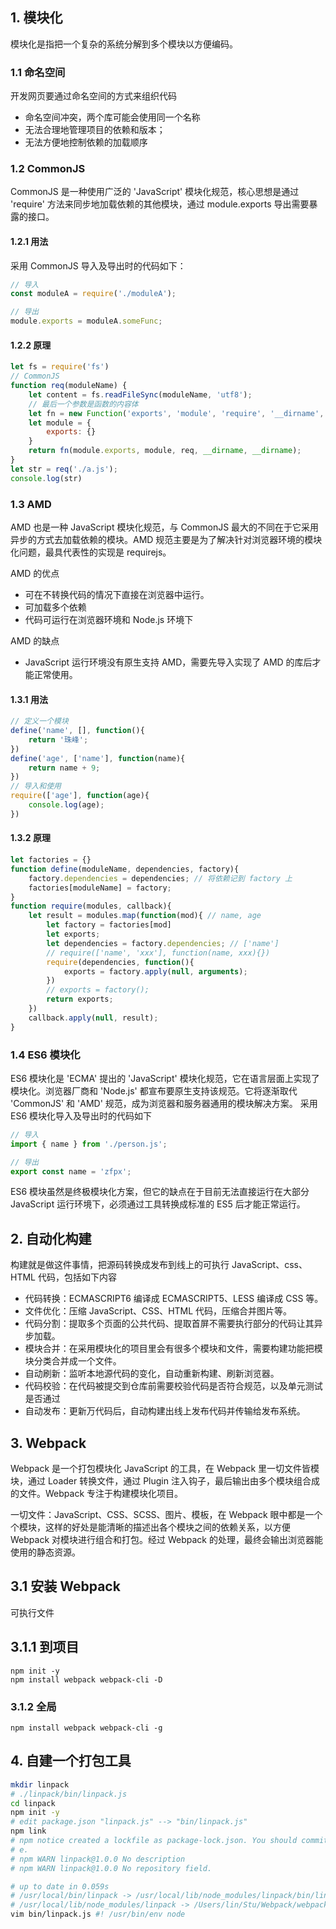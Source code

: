 ## 1. 模块化
模块化是指把一个复杂的系统分解到多个模块以方便编码。

### 1.1 命名空间
开发网页要通过命名空间的方式来组织代码
- 命名空间冲突，两个库可能会使用同一个名称
- 无法合理地管理项目的依赖和版本；
- 无法方便地控制依赖的加载顺序

### 1.2 CommonJS
CommonJS 是一种使用广泛的 'JavaScript' 模块化规范，核心思想是通过 'require' 方法来同步地加载依赖的其他模块，通过 module.exports 导出需要暴露的接口。
#### 1.2.1 用法
采用 CommonJS 导入及导出时的代码如下：
```javascript
// 导入
const moduleA = require('./moduleA');

// 导出
module.exports = moduleA.someFunc; 
```

#### 1.2.2 原理
```javascript
let fs = require('fs')
// CommonJS
function req(moduleName) {
    let content = fs.readFileSync(moduleName, 'utf8');
    // 最后一个参数是函数的内容体
    let fn = new Function('exports', 'module', 'require', '__dirname', '__filename', content + '\n return module.exports');
    let module = {
        exports: {}
    }
    return fn(module.exports, module, req, __dirname, __dirname);
}
let str = req('./a.js');
console.log(str)
```


### 1.3 AMD
AMD 也是一种 JavaScript 模块化规范，与 CommonJS 最大的不同在于它采用异步的方式去加载依赖的模块。AMD 规范主要是为了解决针对浏览器环境的模块化问题，最具代表性的实现是 requirejs。

AMD 的优点
- 可在不转换代码的情况下直接在浏览器中运行。
- 可加载多个依赖
- 代码可运行在浏览器环境和 Node.js 环境下

AMD 的缺点
- JavaScript 运行环境没有原生支持 AMD，需要先导入实现了 AMD 的库后才能正常使用。

#### 1.3.1 用法
```javascript
// 定义一个模块
define('name', [], function(){
    return '珠峰';
})
define('age', ['name'], function(name){
    return name + 9;
})
// 导入和使用
require(['age'], function(age){
    console.log(age);
})
```

#### 1.3.2 原理
```javascript
let factories = {}
function define(moduleName, dependencies, factory){
    factory.dependencies = dependencies; // 将依赖记到 factory 上
    factories[moduleName] = factory;
}
function require(modules, callback){
    let result = modules.map(function(mod){ // name, age
        let factory = factories[mod]
        let exports;
        let dependencies = factory.dependencies; // ['name']
        // require(['name', 'xxx'], function(name, xxx){})
        require(dependencies, function(){
            exports = factory.apply(null, arguments);
        })
        // exports = factory();
        return exports;
    })
    callback.apply(null, result);
}
```



### 1.4 ES6 模块化
ES6 模块化是 'ECMA' 提出的 'JavaScript' 模块化规范，它在语言层面上实现了模块化。浏览器厂商和 'Node.js' 都宣布要原生支持该规范。它将逐渐取代 'CommonJS' 和 'AMD' 规范，成为浏览器和服务器通用的模块解决方案。
采用 ES6 模块化导入及导出时的代码如下
```javascript
// 导入
import { name } from './person.js';

// 导出
export const name = 'zfpx';
```

ES6 模块虽然是终极模块化方案，但它的缺点在于目前无法直接运行在大部分 JavaScript 运行环境下，必须通过工具转换成标准的 ES5 后才能正常运行。


## 2. 自动化构建
构建就是做这件事情，把源码转换成发布到线上的可执行 JavaScript、css、HTML 代码，包括如下内容

- 代码转换：ECMASCRIPT6 编译成 ECMASCRIPT5、LESS 编译成 CSS 等。
- 文件优化：压缩 JavaScript、CSS、HTML 代码，压缩合并图片等。
- 代码分割：提取多个页面的公共代码、提取首屏不需要执行部分的代码让其异步加载。
- 模块合并：在采用模块化的项目里会有很多个模块和文件，需要构建功能把模块分类合并成一个文件。
- 自动刷新：监听本地源代码的变化，自动重新构建、刷新浏览器。
- 代码校验：在代码被提交到仓库前需要校验代码是否符合规范，以及单元测试是否通过
- 自动发布：更新万代码后，自动构建出线上发布代码并传输给发布系统。

## 3. Webpack
Webpack 是一个打包模块化 JavaScript 的工具，在 Webpack 里一切文件皆模块，通过 Loader 转换文件，通过 Plugin 注入钩子，最后输出由多个模块组合成的文件。Webpack 专注于构建模块化项目。

一切文件：JavaScript、CSS、SCSS、图片、模板，在 Webpack 眼中都是一个个模块，这样的好处是能清晰的描述出各个模块之间的依赖关系，以方便 Webpack 对模块进行组合和打包。经过 Webpack 的处理，最终会输出浏览器能使用的静态资源。

## 3.1 安装 Webpack
可执行文件

## 3.1.1 到项目
```
npm init -y
npm install webpack webpack-cli -D
```

### 3.1.2 全局
```
npm install webpack webpack-cli -g
```

## 4. 自建一个打包工具
```sh
mkdir linpack
# ./linpack/bin/linpack.js
cd linpack
npm init -y
# edit package.json "linpack.js" --> "bin/linpack.js"
npm link
# npm notice created a lockfile as package-lock.json. You should commit this fil
# e.
# npm WARN linpack@1.0.0 No description
# npm WARN linpack@1.0.0 No repository field.

# up to date in 0.059s
# /usr/local/bin/linpack -> /usr/local/lib/node_modules/linpack/bin/linpack.js
# /usr/local/lib/node_modules/linpack -> /Users/lin/Stu/Webpack/webpack-public/linpack
vim bin/linpack.js #! /usr/bin/env node
```